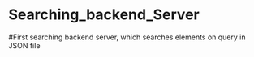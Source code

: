 # Searching_backend_Server

#First searching backend server, which searches elements on query in JSON file

